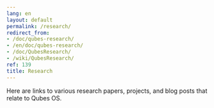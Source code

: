 ```yaml
---
lang: en
layout: default
permalink: /research/
redirect_from:
- /doc/qubes-research/
- /en/doc/qubes-research/
- /doc/QubesResearch/
- /wiki/QubesResearch/
ref: 139
title: Research
---
```


Here are links to various research papers, projects, and blog posts that relate
to Qubes OS.
